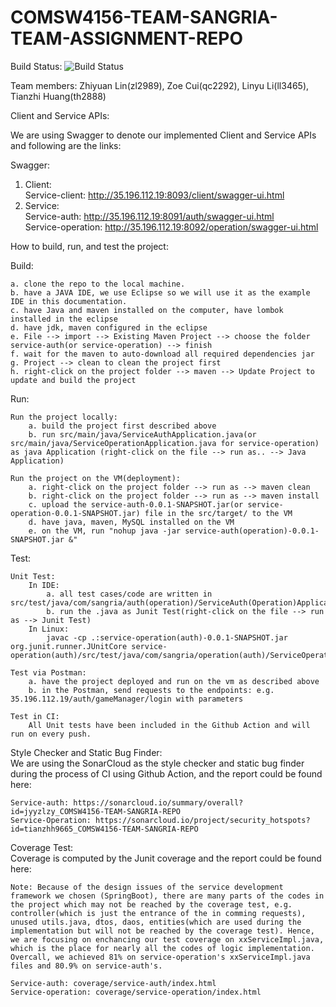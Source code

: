 # COMSW4156-TEAM-SANGRIA-TEAM-ASSIGNMENT-REPO
Build Status: ![Build Status](https://github.com/tianzhh9665/COMSW4156-TEAM-SANGRIA-REPO/actions/workflows/ci.yml/badge.svg)


Team members: Zhiyuan Lin(zl2989), Zoe Cui(qc2292), Linyu Li(ll3465), Tianzhi Huang(th2888)

Client and Service APIs:  

We are using Swagger to denote our implemented Client and Service APIs and following are the links:  

Swagger:    
1. Client:  
	Service-client: http://35.196.112.19:8093/client/swagger-ui.html  
2. Service:  
	Service-auth: http://35.196.112.19:8091/auth/swagger-ui.html  
	Service-operation: http://35.196.112.19:8092/operation/swagger-ui.html  

How to build, run, and test the project:  

Build:  

	a. clone the repo to the local machine.  
	b. have a JAVA IDE, we use Eclipse so we will use it as the example IDE in this documentation.  
	c. have Java and maven installed on the computer, have lombok installed in the eclipse  
	d. have jdk, maven configured in the eclipse  
	e. File --> import --> Existing Maven Project --> choose the folder service-auth(or service-operation) --> finish  
	f. wait for the maven to auto-download all required dependencies jar  
	g. Project --> clean to clean the project first  
	h. right-click on the project folder --> maven --> Update Project to update and build the project  

Run:  

  	Run the project locally:  
		a. build the project first described above  
		b. run src/main/java/ServiceAuthApplication.java(or src/main/java/ServiceOperationApplication.java for service-operation) as java Application (right-click on the file --> run as.. --> Java Application)  

	Run the project on the VM(deployment):  
		a. right-click on the project folder --> run as --> maven clean  
		b. right-click on the project folder --> run as --> maven install  
		c. upload the service-auth-0.0.1-SNAPSHOT.jar(or service-operation-0.0.1-SNAPSHOT.jar) file in the src/target/ to the VM  
		d. have java, maven, MySQL installed on the VM  
		e. on the VM, run "nohup java -jar service-auth(operation)-0.0.1-SNAPSHOT.jar &"  
		
Test:

	Unit Test:  
		In IDE:  
			a. all test cases/code are written in src/test/java/com/sangria/auth(operation)/ServiceAuth(Operation)ApplicationTests.java  
			b. run the .java as Junit Test(right-click on the file --> run as --> Junit Test)  
		In Linux:
			javac -cp .:service-operation(auth)-0.0.1-SNAPSHOT.jar org.junit.runner.JUnitCore service-operation(auth)/src/test/java/com/sangria/operation(auth)/ServiceOperation(Auth)ApplicationTests.java  
		
	Test via Postman:  
		a. have the project deployed and run on the vm as described above  
		b. in the Postman, send requests to the endpoints: e.g. 35.196.112.19/auth/gameManager/login with parameters  
		
	Test in CI:  
		All Unit tests have been included in the Github Action and will run on every push.  
		
Style Checker and Static Bug Finder:  
	We are using the SonarCloud as the style checker and static bug finder during the process of CI using Github Action, and the report could be found here:  
	
	Service-auth: https://sonarcloud.io/summary/overall?id=jyyzlzy_COMSW4156-TEAM-SANGRIA-REPO  
	Service-Operation: https://sonarcloud.io/project/security_hotspots?id=tianzhh9665_COMSW4156-TEAM-SANGRIA-REPO  
	
Coverage Test:  
	Coverage is computed by the Junit coverage and the report could be found here:  
	
	Note: Because of the design issues of the service development framework we chosen (SpringBoot), there are many parts of the codes in the project which may not be reached by the coverage test, e.g. controller(which is just the entrance of the in comming requests), unused utils.java, dtos, daos, entities(which are used during the implementation but will not be reached by the coverage test). Hence, we are focusing on enchancing our test coverage on xxServiceImpl.java, which is the place for nearly all the codes of logic implementation. Overcall, we achieved 81% on service-operation's xxServiceImpl.java files and 80.9% on service-auth's. 
	
	Service-auth: coverage/service-auth/index.html  
	Service-operation: coverage/service-operation/index.html  
	
	
